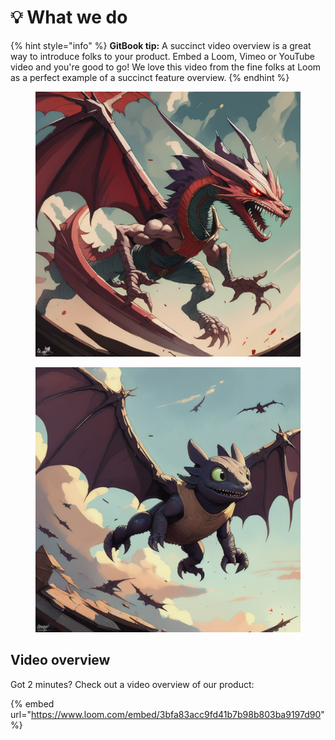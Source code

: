 # 💡 What we do

{% hint style="info" %}
**GitBook tip:** A succinct video overview is a great way to introduce folks to your product. Embed a Loom, Vimeo or YouTube video and you're good to go! We love this video from the fine folks at Loom as a perfect example of a succinct feature overview.
{% endhint %}

<div>

<figure><img src="../.gitbook/assets/8-Hm1Knc7lstPk5y8.png" alt=""><figcaption></figcaption></figure>

 

<figure><img src="../.gitbook/assets/8-xsRqS5xahyLW3t0.png" alt=""><figcaption></figcaption></figure>

</div>

## Video overview

Got 2 minutes? Check out a video overview of our product:

{% embed url="https://www.loom.com/embed/3bfa83acc9fd41b7b98b803ba9197d90" %}
